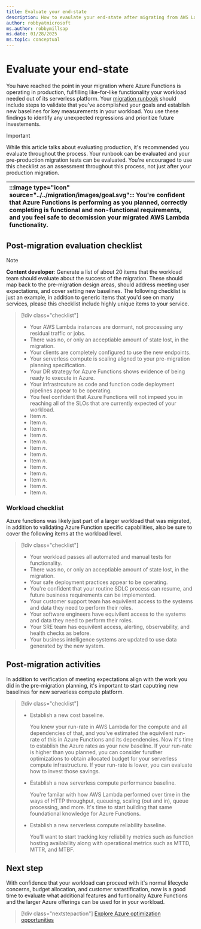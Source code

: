 ```yaml
---
title: Evaluate your end-state
description: How to evaulate your end-state after migrating from AWS Lambda to Azure Functions
author: robbyatmicrosoft
ms.author: robbymillsap
ms.date: 01/28/2025
ms.topic: conceptual
---
```


# Evaluate your end-state

You have reached the point in your migration where Azure Functions is operating in production, fullfilling like-for-like functionality your workload needed out of its serverless platform. Your [migration runbook](./perform-migration.md) should include steps to validate that you've acomplished your goals and establish new baselines for key measurements in your workload. You use these findings to identify any unexpected regressions and prioritize future investements.

> [!IMPORTANT]
> While this article talks about evaluating production, it's recommended you evaluate throughout the process. Your runbook can be evaluated and your pre-production migration tests can be evaluated. You're encouraged to use this checklist as an assessment throughout this process, not just after your production migration.

| :::image type="icon" source="../../migration/images/goal.svg"::: You're confident that Azure Functions is performing as you planned, correctly completing is functional and non-functional requirements, and you feel safe to decomission your migrated AWS Lambda functionality. |
| :-- |

## Post-migration evaluation checklist

> [!NOTE]
> **Content developer**: Generate a list of about 20 items that the workload team should evaluate about the success of the migration. These should map back to the pre-migration design areas, should address meeting user expectations, and cover setting new baselines. The following checklist is just an example, in addition to generic items that you'd see on many services, please this checklist include highly unique items to your service.

> [!div class="checklist"]
> - Your AWS Lambda instances are dormant, not processing any residual traffic or jobs.
> - There was no, or only an acceptiable amount of state lost, in the migration.
> - Your clients are completely configured to use the new endpoints.
> - Your serverless compute is scaling aligned to your pre-migration planning specification.
> - Your DR strategy for Azure Functions shows evidence of being ready to execute in Azure.
> - Your infrastrcuture as code and function code deployment pipelines appear to be operating.
> - You feel confident that Azure Functions will not impeed you in reaching all of the SLOs that are currently expected of your workload.
> - Item *n*.
> - Item *n*.
> - Item *n*.
> - Item *n*.
> - Item *n*.
> - Item *n*.
> - Item *n*.
> - Item *n*.
> - Item *n*.
> - Item *n*.
> - Item *n*.
> - Item *n*.
> - Item *n*.

### Workload checklist

Azure functions was likely just part of a larger workload that was migrated, in addition to validating Azure Function specific capabilities, also be sure to cover the following items at the workload level.

> [!div class="checklist"]
> - Your workload passes all automated and manual tests for functionality.
> - There was no, or only an acceptiable amount of state lost, in the migration.
> - Your safe deployment practices appear to be operating.
> - You're confident that your routine SDLC process can resume, and future business requirements can be implemented.
> - Your customer support team has equivilent access to the systems and data they need to perform their roles.
> - Your software engineers have equivilent access to the systems and data they need to perform their roles.
> - Your SRE team has equivilent access, alerting, observability, and health checks as before.
> - Your business intelligence systems are updated to use data generated by the new system.

## Post-migration activities

In addition to verification of meeting expectations align with the work you did in the pre-migration planning, it's important to start caputring new baselines for new serverless compute platform.

> [!div class="checklist"]
> - Establish a new cost baseline.
>
>   You knew your run-rate in AWS Lambda for the compute and all dependencies of that, and you've estimated the equivilent run-rate of this in Azure Functions and its dependencies. Now it's time to establish the Azure rates as your new baseline. If your run-rate is higher than you planned, you can consider furuther optimizations to obtain allocated budget for your serverless compute infrastructure. If your run-rate is lower, you can evaluate how to invest those savings.
>
> - Establish a new serverless compute performance baseline.
>
>   You're familar with how AWS Lambda performed over time in the ways of HTTP throughput, queueing, scaling (out and in), queue processing, and more. It's time to start building that same foundational knowledge for Azure Functions.
>
> - Establish a new serverless compute reliability baseline.
>
>   You'll want to start tracking key reliability metrics such as function hosting  availability along with operational metrics such as MTTD, MTTR, and MTBF.

## Next step

With confidence that your workload can proceed with it's normal lifecycle concerns, budget allocation, and customer satastification, now is a good time to evaluate what additional features and funtionality Azure Functions and the larger Azure offerings can be used for in your workload.

> [!div class="nextstepaction"]
> [Explore Azure optimization opportunities](./function-placeholder.md)
